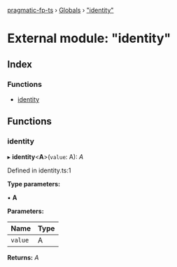 [pragmatic-fp-ts](../README.md) › [Globals](../globals.md) › ["identity"](_identity_.md)

# External module: "identity"

## Index

### Functions

* [identity](_identity_.md#identity)

## Functions

###  identity

▸ **identity**<**A**>(`value`: A): *A*

Defined in identity.ts:1

**Type parameters:**

▪ **A**

**Parameters:**

Name | Type |
------ | ------ |
`value` | A |

**Returns:** *A*

